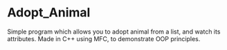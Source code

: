 # Adopt_Animal
Simple program which allows you to adopt animal from a list, and watch its attributes.
Made in C++ using MFC, to demonstrate OOP principles.
